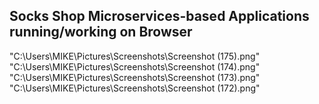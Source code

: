 ## Socks Shop Microservices-based Applications running/working on Browser
"C:\Users\MIKE\Pictures\Screenshots\Screenshot (175).png"
"C:\Users\MIKE\Pictures\Screenshots\Screenshot (174).png"
"C:\Users\MIKE\Pictures\Screenshots\Screenshot (173).png"
"C:\Users\MIKE\Pictures\Screenshots\Screenshot (172).png"

